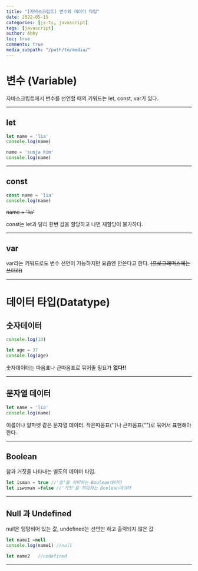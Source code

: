 ```yaml
---
title: "[자바스크립트] 변수와 데이터 타입"
date: 2022-05-15
categories: [js-ts, javascript]
tags: [javascript]
author: Abby
toc: true 
comments: true 
media_subpath: "/path/to/media/"
---
```


# 변수 (Variable)

자바스크립트에서 변수를 선언할 때의 키워드는 let, const, var가 있다.

---

## let

```js
let name = 'lia'
console.log(name)

name = 'sunja kim'
console.log(name)
```

---

## const

```js
const name = 'lia'
console.log(name)
```
~~name = 'lia'~~

const는 let과 달리 한번 값을 할당하고 나면 재할당이 불가하다.

---

## var

var라는 키워드로도 변수 선언이 가능하지만 요즘엔 안쓴다고 한다.
~~(프로그래머스에는 쓰더라)~~

---

# 데이터 타입(Datatype)

## 숫자데이터

```js
console.log(10)

let age = 37
console.log(age)
```

숫자데이터는 따옴표나 큰따옴표로 묶어줄 필요가 **없다!!**

---

## 문자열 데이터

```js
let name = 'lia'
console.log(name)
```

이름이나 알파벳 같은 문자열 데이터. 작은따옴표('')나 큰따옴표("")로 묶어서 표현해야한다.

---
## Boolean 

참과 거짓을 나타내는 별도의 데이터 타입.

```js
let isman = true //'참'을 의미하는 Boolean데이터
let iswoman =false //'거짓'을 의미하는 Boolean데이터
```

---

## Null 과 Undefined

null은 텅텅비어 있는 값, undefined는 선언만 하고 출력되지 않은 값

```js
let name1 =null
console.log(name1) //null

let name2   //undefined
```

---
